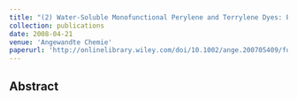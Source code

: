 ```yaml
---
title: "(2) Water‐Soluble Monofunctional Perylene and Terrylene Dyes: Powerful Labels for Single‐Enzyme Tracking"
collection: publications
date: 2008-04-21
venue: 'Angewandte Chemie'
paperurl: 'http://onlinelibrary.wiley.com/doi/10.1002/ange.200705409/full'
---
```


<h2> Abstract </h2>
<p align= "justify">
